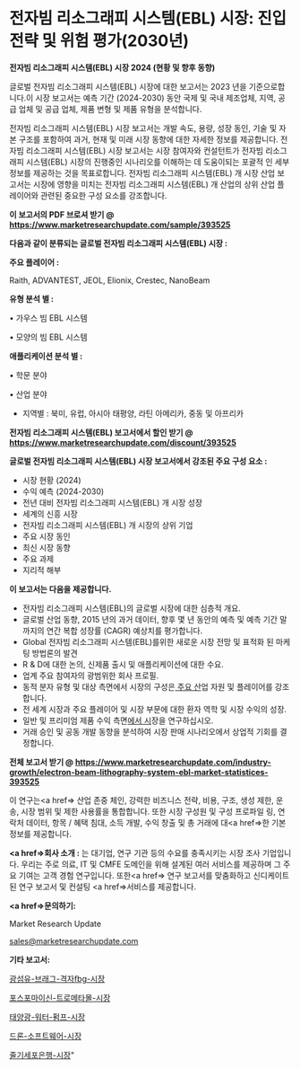 # 전자빔 리소그래피 시스템(EBL) 시장: 진입 전략 및 위험 평가(2030년)

<strong>전자빔 리소그래피 시스템(EBL) 시장 2024 (현황 및 향후 동향)</strong>

글로벌 전자빔 리소그래피 시스템(EBL) 시장에 대한 보고서는 2023 년을 기준으로합니다.이 시장 보고서는 예측 기간 (2024-2030) 동안 국제 및 국내 제조업체, 지역, 공급 업체 및 공급 업체, 제품 변형 및 제품 유형을 분석합니다.

전자빔 리소그래피 시스템(EBL) 시장 보고서는 개발 속도, 용량, 성장 동인, 기술 및 자본 구조를 포함하여 과거, 현재 및 미래 시장 동향에 대한 자세한 정보를 제공합니다. 전자빔 리소그래피 시스템(EBL) 시장 보고서는 시장 참여자와 컨설턴트가 전자빔 리소그래피 시스템(EBL) 시장의 진행중인 시나리오를 이해하는 데 도움이되는 포괄적 인 세부 정보를 제공하는 것을 목표로합니다. 전자빔 리소그래피 시스템(EBL) 개 시장 산업 보고서는 시장에 영향을 미치는 전자빔 리소그래피 시스템(EBL) 개 산업의 상위 산업 플레이어와 관련된 중요한 구성 요소를 강조합니다.



<strong>이 보고서의 PDF 브로셔 받기 @ <a href=https://www.marketresearchupdate.com/sample/393525>https://www.marketresearchupdate.com/sample/393525</a></strong>



<strong>다음과 같이 분류되는 글로벌 전자빔 리소그래피 시스템(EBL) 시장 :</strong>



<strong>주요 플레이어 :</strong>

Raith, ADVANTEST, JEOL, Elionix, Crestec, NanoBeam



<strong>유형 분석 별 :</strong>

• 가우스 빔 EBL 시스템

• 모양의 빔 EBL 시스템



<strong>애플리케이션 분석 별 :</strong>

• 학문 분야

• 산업 분야

<ul>
  <li>지역별 : 북미, 유럽, 아시아 태평양, 라틴 아메리카, 중동 및 아프리카</li>
</ul>


<strong>전자빔 리소그래피 시스템(EBL) 보고서에서 할인 받기 @ <a href=https://www.marketresearchupdate.com/discount/393525>https://www.marketresearchupdate.com/discount/393525</a></strong>



<strong>글로벌 전자빔 리소그래피 시스템(EBL) 시장 보고서에서 강조된 주요 구성 요소 :</strong>
<ul>
  <li>시장 현황 (2024)</li>
  <li>수익 예측 (2024-2030)</li>
  <li>전년 대비 전자빔 리소그래피 시스템(EBL) 개 시장 성장</li>
  <li>세계의 신흥 시장</li>
  <li>전자빔 리소그래피 시스템(EBL) 개 시장의 상위 기업</li>
  <li>주요 시장 동인</li>
  <li>최신 시장 동향</li>
  <li>주요 과제</li>
  <li>지리적 해부</li>
</ul>


<strong>이 보고서는 다음을 제공합니다.</strong>
<ul>
  <li>전자빔 리소그래피 시스템(EBL)의 글로벌 시장에 대한 심층적 개요.</li>
  <li>글로벌 산업 동향, 2015 년의 과거 데이터, 향후 몇 년 동안의 예측 및 예측 기간 말까지의 연간 복합 성장률 (CAGR) 예상치를 평가합니다.</li>
  <li>Global 전자빔 리소그래피 시스템(EBL)를위한 새로운 시장 전망 및 표적화 된 마케팅 방법론의 발견</li>
  <li>R &amp; D에 대한 논의, 신제품 출시 및 애플리케이션에 대한 수요.</li>
  <li>업계 주요 참여자의 광범위한 회사 프로필.</li>
  <li>동적 분자 유형 및 대상 측면에서 시장의 구성은<a href=> 주요 산</a>업 자원 및 플레이어를 강조합니다.</li>
  <li>전 세계 시장과 주요 플레이어 및 시장 부문에 대한 환자 역학 및 시장 수익의 성장.</li>
  <li>일반 및 프리미엄 제품 수익 측면<a href=>에서 시</a>장을 연구하십시오.</li>
  <li>거래 승인 및 공동 개발 동향을 분석하여 시장 판매 시나리오에서 상업적 기회를 결정합니다.</li>
</ul>



<strong>전체 보고서 받기 @ <a href=https://www.marketresearchupdate.com/industry-growth/electron-beam-lithography-system-ebl-market-statistices-393525>https://www.marketresearchupdate.com/industry-growth/electron-beam-lithography-system-ebl-market-statistices-393525</a></strong>

이 연구는<a href=> 산업 존중</a> 체인, 강력한 비즈니스 전략, 비용, 구조, 생성 제한, 운송, 시장 범위 및 제한 사용률을 통합합니다. 또한 시장 구성원 및 구성 프로파일 링, 연락처 데이터, 항목 / 혜택 침대, 소득 개발, 수익 창출 및 총 거래에 대<a href=>한 기본 </a>정보를 제공합니다.



<strong><a href=>회사 소</a>개 :</strong>
는 대기업, 연구 기관 등의 수요를 충족시키는 시장 조사 기업입니다. 우리는 주로 의료, IT 및 CMFE 도메인을 위해 설계된 여러 서비스를 제공하며 그 주요 기여는 고객 경험 연구입니다. 또한<a href=> 연구 보</a>고서를 맞춤화하고 신디케이트 된 연구 보고서 및 컨설팅 <a href=>서비스</a>를 제공합니다.



<strong><a href=>문의하기:</a></strong>

Market Research Update

sales@marketresearchupdate.com



<strong>기타 보고서:</strong>

<a href=https://www.linkedin.com/pulse/광섬유-브래그-격자fbg-시장-세분화-연구-및-목표-고객2029년/>광섬유-브래그-격자fbg-시장</a>

<a href=https://www.linkedin.com/pulse/포스포마이신-트로메타몰-시장-경쟁-분석-및-성장-잠재력-2029-sqqff/>포스포마이신-트로메타몰-시장</a>

<a href=https://www.linkedin.com/pulse/태양광-워터-펌프-시장-경쟁-분석-및-성장-잠재력-2029-trend-tracking-tips-360-analysis-akewf/>태양광-워터-펌프-시장</a>

<a href=https://www.linkedin.com/pulse/드론-소프트웨어-시장-규모-및-성장-2023-survey-spotlight-pro-24-analysis-vtt5f/>드론-소프트웨어-시장</a>

<a href=https://www.linkedin.com/pulse/줄기세포은행-시장-세분화-연구-및-목표-고객2029년-trend-tracking-tips-360-analysis-rfkwf/>줄기세포은행-시장</a>"
